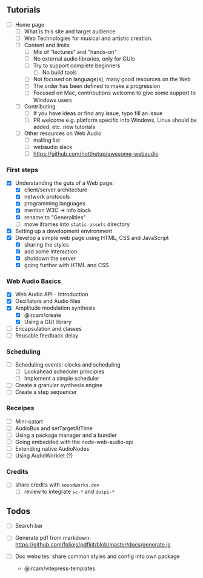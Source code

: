 
## Tutorials

- [ ] Home page
    - [ ] What is this site and target audience
    - [ ] Web Technologies for musical and artistic creation. 
    - [ ] Content and limits
        + [ ] Mix of "lectures" and "hands-on"
        + [ ] No external audio libraries, only for GUIs
        + [ ] Try to support complete beginners
            * [ ] No build tools 
        + [ ] Not focused on language(s), many good resources on the Web
        + [ ] The order has been defined to make a progression
        + [ ] Focused on Mac, contributions welcome to give some support to Windows users
    - [ ] Contributing    
        + [ ] If you have ideas or find any issue, typo fill an issue
        + [ ] PR welcome 
            e.g. platform specific info Windows, Linux should be added, etc.
            new tutorials
    - [ ] Other resources on Web Audio
        + [ ] mailing list
        + [ ] webaudio slack
        + [ ] https://github.com/notthetup/awesome-webaudio

### First steps

- [x] Understanding the guts of a Web page: 
    + [x] client/server architecture
    + [x] network protocols
    + [x] programming languages
    + [x] mention W3C -> info block
    + [x] rename to "Generalities"
    + [ ] move iframes into `static-assets` directory
- [x] Setting up a development environment 
- [x] Develop a simple web page using HTML, CSS and JavaScript
    + [x] sharing the styles
    + [x] add some interaction
    + [x] shutdown the server
    + [x] going further with HTML and CSS

### Web Audio Basics

- [x] Web Audio API - Introduction
- [x] Oscillators and Audio files
- [x] Amplitude modulation synthesis 
    + [x] @ircam/create
    + [x] Using a GUI library
- [ ] Encapsulation and classes
- [ ] Reusable feedback delay 

### Scheduling

- [ ] Scheduling events: clocks and scheduling
    + [ ] Lookahead scheduler principles
    + [ ] Implement a simple scheduler
- [ ] Create a granular synthesis engine
- [ ] Create a step sequencer

### Receipes

- [ ] Mini-catart
- [ ] AudioBus and setTargetAtTime
- [ ] Using a package manager and a bundler
- [ ] Going embedded with the node-web-audio-api
- [ ] Extending native AudioNodes
- [ ] Using AudioWorklet (?)

### Credits

- [ ] share credits with `soundworks.dev`
    + [ ] review to integrate `sc-*` and `dotpi-*`

## Todos

- [ ] Search bar
- [ ] Generate pdf from markdown: https://github.com/foliojs/pdfkit/blob/master/docs/generate.js

- [ ] Doc websites: share common styles and config into own package
    + @ircam/vitepress-templates
